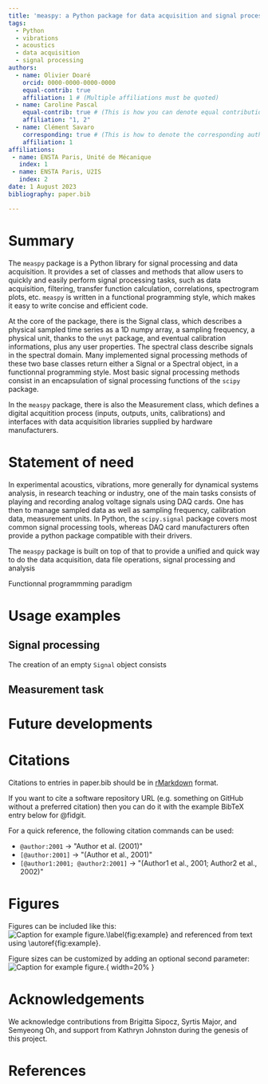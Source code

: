 ```yaml
---
title: 'measpy: a Python package for data acquisition and signal processing'
tags:
  - Python
  - vibrations
  - acoustics
  - data acquisition
  - signal processing
authors:
  - name: Olivier Doaré
    orcid: 0000-0000-0000-0000
    equal-contrib: true
    affiliation: 1 # (Multiple affiliations must be quoted)
  - name: Caroline Pascal
    equal-contrib: true # (This is how you can denote equal contributions between multiple authors)
    affiliation: "1, 2"
  - name: Clément Savaro
    corresponding: true # (This is how to denote the corresponding author)
    affiliation: 1
affiliations:
 - name: ENSTA Paris, Unité de Mécanique
   index: 1
 - name: ENSTA Paris, U2IS
   index: 2
date: 1 August 2023
bibliography: paper.bib

---
```


# Summary

The `measpy` package is a Python library for signal processing and data acquisition. It provides a set of classes and methods that allow users to quickly and easily perform signal processing tasks, such as data acquisition, filtering, transfer function calculation, correlations, spectrogram plots, etc. `measpy` is written in a functional programming style, which makes it easy to write concise and efficient code.

At the core of the package, there is the Signal class, which describes a physical sampled time series as a 1D numpy array, a sampling frequency, a physical unit, thanks to the `unyt` package, and eventual calibration informations, plus any user properties. The spectral class describe signals in the spectral domain. Many implemented signal processing methods of these two base classes return either a Signal or a Spectral object, in a functionnal programming style. Most basic signal processing methods consist in an encapsulation of signal processing functions of the `scipy` package.

In the `measpy` package, there is also the Measurement class, which defines a digital acquitition process (inputs, outputs, units, calibrations) and interfaces with data acquisition libraries supplied by hardware manufacturers.

# Statement of need

In experimental acoustics, vibrations, more generally for dynamical systems analysis, in research teaching or industry, one of the main tasks consists of playing and recording analog voltage signals using DAQ cards. One has then to manage sampled data as well as sampling frequency, calibration data, measurement units. In Python, the `scipy.signal` package covers most common signal processing tools, whereas DAQ card manufacturers often provide a python package compatible with their drivers.

The `measpy` package is built on top of that to provide a unified and quick way to do the data acquisition, data file operations, signal processing and analysis

Functionnal programmming paradigm

# Usage examples

## Signal processing

The creation of an empty `Signal` object consists 


## Measurement task

# Future developments


# Citations

Citations to entries in paper.bib should be in
[rMarkdown](http://rmarkdown.rstudio.com/authoring_bibliographies_and_citations.html)
format.

If you want to cite a software repository URL (e.g. something on GitHub without a preferred
citation) then you can do it with the example BibTeX entry below for @fidgit.

For a quick reference, the following citation commands can be used:
- `@author:2001`  ->  "Author et al. (2001)"
- `[@author:2001]` -> "(Author et al., 2001)"
- `[@author1:2001; @author2:2001]` -> "(Author1 et al., 2001; Author2 et al., 2002)"

# Figures

Figures can be included like this:
![Caption for example figure.\label{fig:example}](figure.png)
and referenced from text using \autoref{fig:example}.

Figure sizes can be customized by adding an optional second parameter:
![Caption for example figure.](figure.png){ width=20% }

# Acknowledgements

We acknowledge contributions from Brigitta Sipocz, Syrtis Major, and Semyeong
Oh, and support from Kathryn Johnston during the genesis of this project.

# References


